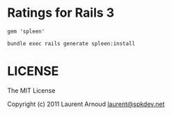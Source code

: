 # Ratings for Rails 3

    gem 'spleen'

    bundle exec rails generate spleen:install

# LICENSE

The MIT License

Copyright (c) 2011 Laurent Arnoud <laurent@spkdev.net>
